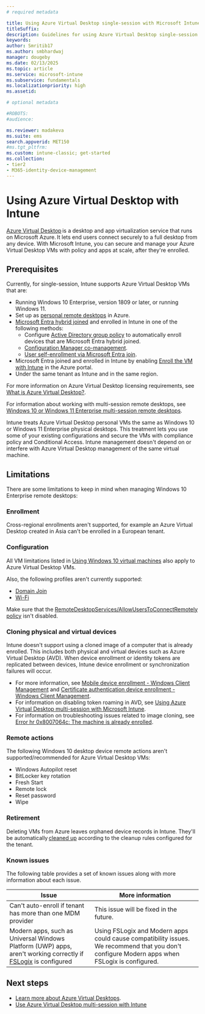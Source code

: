 ```yaml
---
# required metadata

title: Using Azure Virtual Desktop single-session with Microsoft Intune
titleSuffix:
description: Guidelines for using Azure Virtual Desktop single-session with Microsoft Intune.
keywords:
author: Smritib17
ms.author: smbhardwaj
manager: dougeby
ms.date: 02/13/2025
ms.topic: article
ms.service: microsoft-intune
ms.subservice: fundamentals
ms.localizationpriority: high
ms.assetid:

# optional metadata

#ROBOTS:
#audience:

ms.reviewer: madakeva
ms.suite: ems
search.appverid: MET150
#ms.tgt_pltfrm:
ms.custom: intune-classic; get-started
ms.collection:
- tier2
- M365-identity-device-management
---
```


# Using Azure Virtual Desktop with Intune

[Azure Virtual Desktop](/azure/virtual-desktop/) is a desktop and app virtualization service that runs on Microsoft Azure. It lets end users connect securely to a full desktop from any device. With Microsoft Intune, you can secure and manage your Azure Virtual Desktop VMs with policy and apps at scale, after they're enrolled.

## Prerequisites

Currently, for single-session, Intune supports Azure Virtual Desktop VMs that are:

- Running Windows 10 Enterprise, version 1809 or later, or running Windows 11.
- Set up as [personal remote desktops](/azure/virtual-desktop/configure-host-pool-personal-desktop-assignment-type) in Azure.
- [Microsoft Entra hybrid joined](/azure/active-directory/devices/hybrid-azuread-join-plan) and enrolled in Intune in one of the following methods:
  - Configure [Active Directory group policy](/windows/client-management/mdm/enroll-a-windows-10-device-automatically-using-group-policy) to automatically enroll devices that are Microsoft Entra hybrid joined.
  - [Configuration Manager co-management](/configmgr/comanage/overview).
  - [User self-enrollment via Microsoft Entra join](deployment-guide-enrollment-windows.md#byod-user-enrollment).
- Microsoft Entra joined and enrolled in Intune by enabling [Enroll the VM with Intune](/azure/virtual-desktop/deploy-azure-ad-joined-vm#deploy-azure-ad-joined-vms) in the Azure portal.
- Under the same tenant as Intune and in the same region.

For more information on Azure Virtual Desktop licensing requirements, see [What is Azure Virtual Desktop?](/azure/virtual-desktop/overview#requirements).

For information about working with multi-session remote desktops, see [Windows 10 or Windows 11 Enterprise multi-session remote desktops](azure-virtual-desktop-multi-session.md).

Intune treats Azure Virtual Desktop personal VMs the same as Windows 10 or Windows 11 Enterprise physical desktops. This treatment lets you use some of your existing configurations and secure the VMs with compliance policy and Conditional Access. Intune management doesn't depend on or interfere with Azure Virtual Desktop management of the same virtual machine.

## Limitations

There are some limitations to keep in mind when managing Windows 10 Enterprise remote desktops:

### Enrollment

Cross-regional enrollments aren't supported, for example an Azure Virtual Desktop created in Asia can't be enrolled in a European tenant.

### Configuration

All VM limitations listed in [Using Windows 10 virtual machines](windows-10-virtual-machines.md) also apply to Azure Virtual Desktop VMs.

Also, the following profiles aren't currently supported:

- [Domain Join](../configuration/device-profiles.md#domain-join)
- [Wi-Fi](../configuration/device-profiles.md#wi-fi)

Make sure that the [RemoteDesktopServices/AllowUsersToConnectRemotely policy](/windows/client-management/mdm/policy-csp-remotedesktopservices#remotedesktopservices-allowuserstoconnectremotely) isn't disabled.

### Cloning physical and virtual devices

Intune doesn't support using a cloned image of a computer that is already enrolled. This includes both physical and virtual devices such as Azure Virtual Desktop (AVD). When device enrollment or identity tokens are replicated between devices, Intune device enrollment or synchronization failures will occur.

- For more information, see [Mobile device enrollment - Windows Client Management](/windows/client-management/mobile-device-enrollment) and [Certificate authentication device enrollment - Windows Client Management](/windows/client-management/certificate-authentication-device-enrollment).
- For information on disabling token roaming in AVD, see [Using Azure Virtual Desktop multi-session with Microsoft Intune](azure-virtual-desktop-multi-session.md#prerequisites).
- For information on troubleshooting issues related to image cloning, see [Error hr 0x8007064c: The machine is already enrolled](/troubleshoot/mem/intune/troubleshoot-windows-enrollment-errors#error-hr-0x8007064c-the-machine-is-already-enrolled).

### Remote actions

The following Windows 10 desktop device remote actions aren't supported/recommended for Azure Virtual Desktop VMs:

- Windows Autopilot reset
- BitLocker key rotation
- Fresh Start
- Remote lock
- Reset password
- Wipe

### Retirement

Deleting VMs from Azure leaves orphaned device records in Intune. They'll be automatically [cleaned up](../remote-actions/devices-wipe.md#automatically-remove-devices-with-cleanup-rules) according to the cleanup rules configured for the tenant.

### Known issues

The following table provides a set of known issues along with more information about each issue.

| Issue | More   information |
|---|---|
| Can't auto-enroll if tenant has more than one MDM provider | This issue will be fixed in the future. |
| Modern apps, such as Universal Windows Platform (UWP) apps, aren't working correctly if [FSLogix](/fslogix/overview) is configured | Using FSLogix and Modern apps could cause compatibility issues. We recommend that you don't configure Modern apps when FSLogix is configured.|

## Next steps

* [Learn more about Azure Virtual Desktops](/azure/virtual-desktop/).
* [Use Azure Virtual Desktop multi-session with Intune](./azure-virtual-desktop-multi-session.md)
